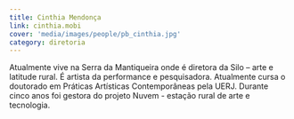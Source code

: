```yaml
---
title: Cinthia Mendonça
link: cinthia.mobi
cover: 'media/images/people/pb_cinthia.jpg'
category: diretoria
---
```

Atualmente vive na Serra da Mantiqueira onde é diretora da Silo – arte e latitude rural. É artista da performance e pesquisadora. Atualmente cursa o doutorado em Práticas Artísticas Contemporâneas pela UERJ. Durante cinco anos foi gestora do projeto Nuvem - estação rural de arte e tecnologia.
